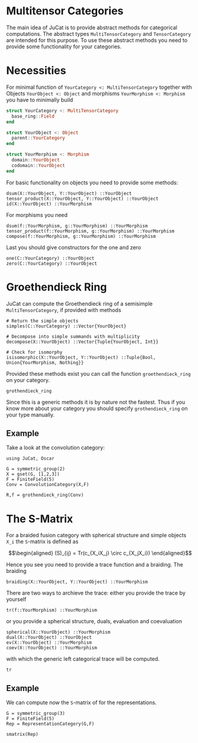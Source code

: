 # Multitensor Categories

The main idea of JuCat is to provide abstract methods for categorical computations.
The abstract types `MultiTensorCategory` and `TensorCategory` are intended for
this purpose. To use these abstract methods you need to provide some functionality
for your categories.

# Necessities

For minimal function of `YourCategory <: MultiTensorCategory` together with Objects
`YourObject <: Object` and morphisms `YourMorphism <: Morphism` you have to minimally build

```julia
struct YourCategory <: MultiTensorCategory
  base_ring::Field
end

struct YourObject <: Object
  parent::YourCategory
end

struct YourMorphism <: Morphism
  domain::YourObject
  codomain::YourObject
end
```

For basic functionality on objects you need to provide some methods:

```
dsum(X::YourObject, Y::YourObject) ::YourObject
tensor_product(X::YourObject, Y::YourObject) ::YourObject
id(X::YourObject) ::YourMorphism
```

For morphisms you need

```
dsum(f::YourMorphism, g::YourMorphism) ::YourMorphism
tensor_product(f::YourMorphism, g::YourMorphism) ::YourMorphism
compose(f::YourMorphism, g::YourMorphism) ::YourMorphism
```

Last you should give constructors for the one and zero

```
one(C::YourCategory) ::YourObject
zero(C::YourCategory) ::YourObject
```

# Groethendieck Ring

JuCat can compute the Groethendieck ring of a semisimple `MultiTensorCategory`,
if provided with methods

```
# Return the simple objects
simples(C::YourCategory) ::Vector{YourObject}

# Decompose into simple summands with multiplicity
decompose(X::YourObject) ::Vector{Tuple{YourObject, Int}}

# Check for isomorphy
isisomorphic(X::YourObject, Y::YourObject) ::Tuple{Bool, Union{YourMorphism, Nothing}}
```

Provided these methods exist you can call the function `groethendieck_ring` on your
category.

```@docs
grothendieck_ring
```

Since this is a generic methods it is by nature not the fastest. Thus if you know more
about your category you should specify `grothendieck_ring` on your type manually.

## Example

Take a look at the convolution category:

```@setup Ex
using JuCat, Oscar
```


```@example Ex
G = symmetric_group(2)
X = gset(G, [1,2,3])
F = FiniteField(5)
Conv = ConvolutionCategory(X,F)

R,f = grothendieck_ring(Conv)
```

# The S-Matrix

For a braided fusion category with spherical structure and simple objects ``X_i``
the ``S``-matrix is defined as

```math
\begin{aligned}
(S)_{ij} = Tr(c_{X_iX_j} \circ c_{X_jX_i})
\end{aligned}
```

Hence you see you need to provide a trace function and a braiding. The braiding

```
braiding(X::YourObject, Y::YourObject) ::YourMorphism
```

There are two ways to archieve the trace: either you provide the trace by yourself

```
tr(f::YourMorphism) ::YourMorphism
```

or you provide a spherical structure, duals, evaluation and coevaluation

```
spherical(X::YourObject) ::YourMorphism
dual(X::YourObject) ::YourObject
ev(X::YourObject) ::YourMorphism
coev(X::YourObject) ::YourMorphism
```

with which the generic left categorical trace will be computed.

```@docs
tr
```

## Example

We can compute now the ``S``-matrix of for the representations.

```@example Ex
G = symmetric_group(3)
F = FiniteField(5)
Rep = RepresentationCategory(G,F)

smatrix(Rep)
```
